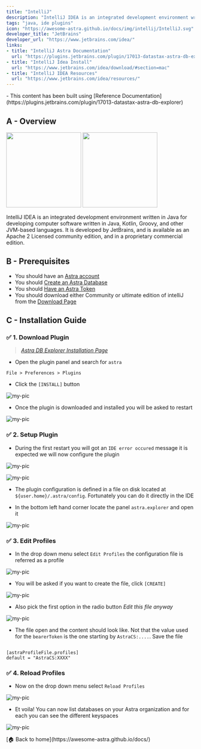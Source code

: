 ```yaml
---
title: "IntelliJ"
description: "IntelliJ IDEA is an integrated development environment written in Java for developing computer software written in Java, Kotlin, Groovy, and other JVM-based languages."
tags: "java, ide plugins"
icon: "https://awesome-astra.github.io/docs/img/intellij/IntelliJ.svg"
developer_title: "JetBrains"
developer_url: "https://www.jetbrains.com/idea/"
links:
- title: "IntelliJ Astra Documentation"
  url: "https://plugins.jetbrains.com/plugin/17013-datastax-astra-db-explorer"
- title: "IntelliJ Idea Install"
  url: "https://www.jetbrains.com/idea/download/#section=mac"
- title: "IntelliJ IDEA Resources"
  url: "https://www.jetbrains.com/idea/resources/"
---
```


<div class="nosurface" markdown="1">
- This content has been built using [Reference Documentation](https://plugins.jetbrains.com/plugin/17013-datastax-astra-db-explorer)
</div>

## A - Overview

<img src="https://plugins.jetbrains.com/files/17013/screenshot_8180f398-3612-4990-9d5b-d1b3917c40fc" height="200px"/>

<img src="https://plugins.jetbrains.com/files/17013/screenshot_04795b62-5479-42c8-b97d-04f0d5459e19" height="200px"/>

IntelliJ IDEA is an integrated development environment written in Java for developing computer software written in Java, Kotlin, Groovy, and other JVM-based languages. It is developed by JetBrains, and is available as an Apache 2 Licensed community edition, and in a proprietary commercial edition.

## B - Prerequisites

<ul class="prerequisites">
  <li class="nosurface">You should have an <a href="https://astra.dev/3B7HcYo">Astra account</a></li>
  <li class="nosurface">You should <a href="https://awesome-astra.github.io/docs/pages/astra/create-instance/">Create an Astra Database</a></li>
  <li class="nosurface">You should <a href="https://awesome-astra.github.io/docs/pages/astra/create-token/">Have an Astra Token</a></li>
  <li>You should download either Community or ultimate edition of intelliJ from the <a href="https://www.jetbrains.com/idea/download/?fromIDE=#section=mac">Download Page</a></li>
</ul>

## C - Installation Guide

### <span class="nosurface">✅</span> 1. Download Plugin

> _[Astra DB Explorer Installation Page](https://github.com/datastax/astra-ide-plugin/wiki/Getting-Started)_

- Open the plugin panel and search for `astra`

```
File > Preferences > Plugins
```

- Click the `[INSTALL]` button

![my-pic](https://github.com/datastaxdevs/awesome-astra/raw/main/intellij/img/plugin.png)

- Once the plugin is downloaded and installed you will be asked to restart

![my-pic](https://github.com/datastaxdevs/awesome-astra/raw/main/intellij/img//plugin-restart-ide.png)


### <span class="nosurface">✅ </span> 2. Setup Plugin


- During the first restart you will got an `IDE error occured` message it is expected we will now configure the plugin

![my-pic](https://github.com/datastaxdevs/awesome-astra/raw/main/intellij/img/plugin-restart-error.png)

![my-pic](https://github.com/datastaxdevs/awesome-astra/raw/main/intellij/img/plugin-restart-error2.png)

- The plugin configuration is defined in a file on disk located at `${user.home}/.astra/config`. Fortunately you can do it directly in the IDE

- In the bottom left hand corner locate the panel `astra.explorer` and open it

![my-pic](https://github.com/datastaxdevs/awesome-astra/raw/main/intellij/img/plugin-setup-1.png)


### <span class="nosurface">✅ </span> 3. Edit Profiles


- In the drop down menu select `Edit Profiles` the configuration file is referred as a profile

![my-pic](https://github.com/datastaxdevs/awesome-astra/raw/main/intellij/img/plugin-setup-2.png)

- You will be asked if you want to create the file, click `[CREATE]`

![my-pic](https://github.com/datastaxdevs/awesome-astra/raw/main/intellij/img/plugin-setup-3.png)

- Also pick the first option in the radio button _Edit this file anyway_

![my-pic](https://github.com/datastaxdevs/awesome-astra/raw/main/intellij/img/plugin-setup-4.png)

- The file open and the content should look like. Not that the value used for the `bearerToken` is the one starting by `AstraCS:....`. Save the file

```

[astraProfileFile.profiles]
default = "AstraCS:XXXX"
```


### <span class="nosurface">✅ </span> 4. Reload Profiles


- Now on the drop down menu select `Reload Profiles`

![my-pic](https://github.com/datastaxdevs/awesome-astra/raw/main/intellij/img/plugin-setup-5.png)

- Et voila! You can now list databases on your Astra organization and for each you can see the different keyspaces

![my-pic](https://github.com/datastaxdevs/awesome-astra/raw/main/intellij/img/plugin-setup-6.png)

<div class="nosurface" markdown="1">
[🏠 Back to home](https://awesome-astra.github.io/docs/) 
</div>

